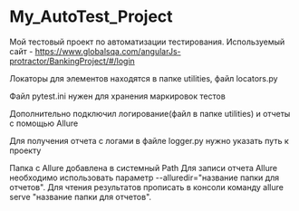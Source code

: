 # My_AutoTest_Project
Мой тестовый проект по автоматизации тестирования. 
Используемый сайт - https://www.globalsqa.com/angularJs-protractor/BankingProject/#/login

Локаторы для элементов находятся в папке utilities, файл locators.py

Файл pytest.ini нужен для хранения маркировок тестов

Дополнительно подключил логирование(файл в папке utilities) и отчеты с помощью Allure

Для получения отчета с логами в файле logger.py нужно указать путь к проекту

Папка с Allure добавлена в системный Path Для записи отчета Allure необходимо использовать параметр --alluredir="название папки для отчетов". Для чтения результатов прописать в консоли команду allure serve "название папки для отчетов".

